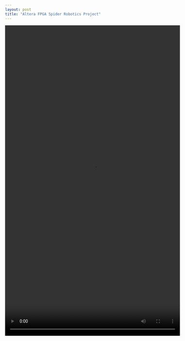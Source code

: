 ```yaml
---
layout: post
title: "Altera FPGA Spider Robotics Project"
---
```


<video width="576" height="1024" controls>
  <source src="/assets/vid/spider.mp4" type="video/mp4">
</video>
